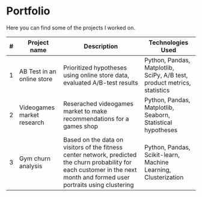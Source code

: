 # Portfolio
Here you can find some of the projects I worked on.

| # | Project name | Description | Technologies Used |
| - | ------------ | ----------- | ------------      |
| 1 | AB Test in an online store | Prioritized hypotheses using online store data, evaluated A/B-test results | Python, Pandas, Matplotlib, SciPy, A/B test, product metrics, statistics |  
| 2 | Videogames market research | Reserached videogames market to make recommendations for a games shop | Python, Pandas, Matplotlib, Seaborn, Statistical hypotheses |
| 3 | Gym churn analysis | Based on the data on visitors of the fitness center network, predicted the churn probability for each customer in the next month and formed user portraits using clustering | Python, Pandas, Scikit-learn, Machine Learning, Clusterization |
